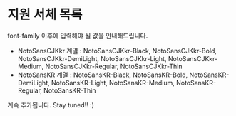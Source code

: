 # 지원 서체 목록
font-family 이후에 입력해야 될 값을 안내해드립니다.

* NotoSansCJKkr 계열 : NotoSansCJKkr-Black, NotoSansCJKkr-Bold, NotoSansCJKkr-DemiLight, NotoSansCJKkr-Light, NotoSansCJKkr-Medium, NotoSansCJKkr-Regular, NotoSansCJKkr-Thin
* NotoSansKR 계열 : NotoSansKR-Black, NotoSansKR-Bold, NotoSansKR-DemiLight, NotoSansKR-Light, NotoSansKR-Medium, NotoSansKR-Regular, NotoSansKR-Thin

계속 추가됩니다. Stay tuned!! :)
